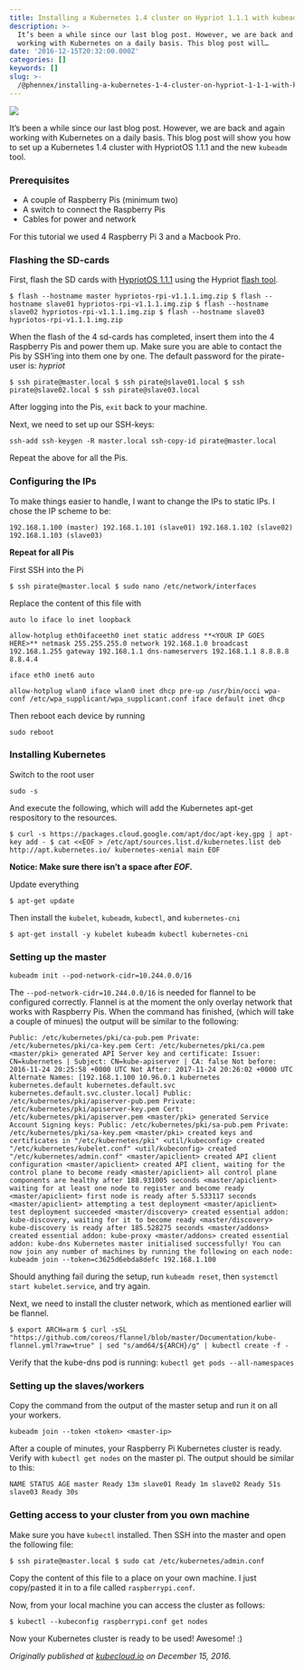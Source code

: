 ```yaml
---
title: Installing a Kubernetes 1.4 cluster on Hypriot 1.1.1 with kubeadm
description: >-
  It’s been a while since our last blog post. However, we are back and again
  working with Kubernetes on a daily basis. This blog post will…
date: '2016-12-15T20:32:00.000Z'
categories: []
keywords: []
slug: >-
  /@phennex/installing-a-kubernetes-1-4-cluster-on-hypriot-1-1-1-with-kubeadm-b7495638610e
---
```


![](img/1__ipFQkJrHHyzT2i82LaVLyQ.jpeg)

It’s been a while since our last blog post. However, we are back and again working with Kubernetes on a daily basis. This blog post will show you how to set up a Kubernetes 1.4 cluster with HypriotOS 1.1.1 and the new `kubeadm` tool.

### Prerequisites

*   A couple of Raspberry Pis (minimum two)
*   A switch to connect the Raspberry Pis
*   Cables for power and network

For this tutorial we used 4 Raspberry Pi 3 and a Macbook Pro.

### Flashing the SD-cards

First, flash the SD cards with [HypriotOS 1.1.1](https://github.com/hypriot/image-builder-rpi/releases/download/v1.1.1/hypriotos-rpi-v1.1.1.img.zip) using the Hypriot [flash tool](https://github.com/hypriot/flash).

```
$ flash --hostname master hypriotos-rpi-v1.1.1.img.zip $ flash --hostname slave01 hypriotos-rpi-v1.1.1.img.zip $ flash --hostname slave02 hypriotos-rpi-v1.1.1.img.zip $ flash --hostname slave03 hypriotos-rpi-v1.1.1.img.zip
```

When the flash of the 4 sd-cards has completed, insert them into the 4 Raspberry Pis and power them up. Make sure you are able to contact the Pis by SSH’ing into them one by one. The default password for the pirate-user is: _hypriot_

```
$ ssh pirate@master.local $ ssh pirate@slave01.local $ ssh pirate@slave02.local $ ssh pirate@slave03.local
```

After logging into the Pis, `exit` back to your machine.

Next, we need to set up our SSH-keys:

```
ssh-add ssh-keygen -R master.local ssh-copy-id pirate@master.local
```

Repeat the above for all the Pis.

### Configuring the IPs

To make things easier to handle, I want to change the IPs to static IPs. I chose the IP scheme to be:

```
192.168.1.100 (master) 192.168.1.101 (slave01) 192.168.1.102 (slave02) 192.168.1.103 (slave03)
```

**Repeat for all Pis**

First SSH into the Pi

```
$ ssh pirate@master.local $ sudo nano /etc/network/interfaces
```

Replace the content of this file with

```
auto lo iface lo inet loopback 
```

```
allow-hotplug eth0ifaceeth0 inet static address **<YOUR IP GOES HERE>** netmask 255.255.255.0 network 192.168.1.0 broadcast 192.168.1.255 gateway 192.168.1.1 dns-nameservers 192.168.1.1 8.8.8.8 8.8.4.4 
```

```
iface eth0 inet6 auto 
```

```
allow-hotplug wlan0 iface wlan0 inet dhcp pre-up /usr/bin/occi wpa-conf /etc/wpa_supplicant/wpa_supplicant.conf iface default inet dhcp
```

Then reboot each device by running

```
sudo reboot
```

### Installing Kubernetes

Switch to the root user

```
sudo -s
```

And execute the following, which will add the Kubernetes apt-get respository to the resources.

```
$ curl -s https://packages.cloud.google.com/apt/doc/apt-key.gpg | apt-key add - $ cat <<EOF > /etc/apt/sources.list.d/kubernetes.list deb http://apt.kubernetes.io/ kubernetes-xenial main EOF
```

**Notice: Make sure there isn’t a space after _EOF_.**

Update everything

```
$ apt-get update
```

Then install the `kubelet`, `kubeadm`, `kubectl`, and `kubernetes-cni`

```
$ apt-get install -y kubelet kubeadm kubectl kubernetes-cni
```

### Setting up the master

```
kubeadm init --pod-network-cidr=10.244.0.0/16
```

The `--pod-network-cidr=10.244.0.0/16` is needed for flannel to be configured correctly. Flannel is at the moment the only overlay network that works with Raspberry Pis. When the command has finished, (which will take a couple of minues) the output will be similar to the following:

```
Public: /etc/kubernetes/pki/ca-pub.pem Private: /etc/kubernetes/pki/ca-key.pem Cert: /etc/kubernetes/pki/ca.pem <master/pki> generated API Server key and certificate: Issuer: CN=kubernetes | Subject: CN=kube-apiserver | CA: false Not before: 2016-11-24 20:25:58 +0000 UTC Not After: 2017-11-24 20:26:02 +0000 UTC Alternate Names: [192.168.1.100 10.96.0.1 kubernetes kubernetes.default kubernetes.default.svc kubernetes.default.svc.cluster.local] Public: /etc/kubernetes/pki/apiserver-pub.pem Private: /etc/kubernetes/pki/apiserver-key.pem Cert: /etc/kubernetes/pki/apiserver.pem <master/pki> generated Service Account Signing keys: Public: /etc/kubernetes/pki/sa-pub.pem Private: /etc/kubernetes/pki/sa-key.pem <master/pki> created keys and certificates in "/etc/kubernetes/pki" <util/kubeconfig> created "/etc/kubernetes/kubelet.conf" <util/kubeconfig> created "/etc/kubernetes/admin.conf" <master/apiclient> created API client configuration <master/apiclient> created API client, waiting for the control plane to become ready <master/apiclient> all control plane components are healthy after 188.931005 seconds <master/apiclient> waiting for at least one node to register and become ready <master/apiclient> first node is ready after 5.533117 seconds <master/apiclient> attempting a test deployment <master/apiclient> test deployment succeeded <master/discovery> created essential addon: kube-discovery, waiting for it to become ready <master/discovery> kube-discovery is ready after 185.528275 seconds <master/addons> created essential addon: kube-proxy <master/addons> created essential addon: kube-dns Kubernetes master initialised successfully! You can now join any number of machines by running the following on each node: kubeadm join --token=c3625d6ebda8defc 192.168.1.100
```

Should anything fail during the setup, run `kubeadm reset`, then `systemctl start kubelet.service`, and try again.

Next, we need to install the cluster network, which as mentioned earlier will be flannel.

```
$ export ARCH=arm $ curl -sSL "https://github.com/coreos/flannel/blob/master/Documentation/kube-flannel.yml?raw=true" | sed "s/amd64/${ARCH}/g" | kubectl create -f -
```

Verify that the kube-dns pod is running: `kubectl get pods --all-namespaces`

### Setting up the slaves/workers

Copy the command from the output of the master setup and run it on all your workers.

```
kubeadm join --token <token> <master-ip>
```

After a couple of minutes, your Raspberry Pi Kubernetes cluster is ready. Verify with `kubectl get nodes` on the master pi. The output should be similar to this:

```
NAME STATUS AGE master Ready 13m slave01 Ready 1m slave02 Ready 51s slave03 Ready 30s
```

### Getting access to your cluster from you own machine

Make sure you have `kubectl` installed. Then SSH into the master and open the following file:

```
$ ssh pirate@master.local $ sudo cat /etc/kubernetes/admin.conf
```

Copy the content of this file to a place on your own machine. I just copy/pasted it in to a file called `raspberrypi.conf`.

Now, from your local machine you can access the cluster as follows:

```
$ kubectl --kubeconfig raspberrypi.conf get nodes
```

Now your Kubernetes cluster is ready to be used! Awesome! :)

_Originally published at_ [_kubecloud.io_](http://kubecloud.io/kubernetes-cluster-with-kubeadm/) _on December 15, 2016._